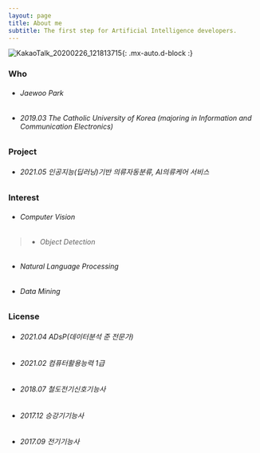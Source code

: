 ```yaml
---
layout: page
title: About me
subtitle: The first step for Artificial Intelligence developers.
---
```

![KakaoTalk_20200226_121813715](https://user-images.githubusercontent.com/68190553/126738295-5e5ab7cd-978c-4c63-b45c-193876287e3c.jpg){: .mx-auto.d-block :}

### Who
 - ###### Jaewoo Park
 - ###### 2019.03 The Catholic University of Korea (majoring in Information and Communication Electronics)

### Project 
 - ###### 2021.05 인공지능(딥러닝)기반 의류자동분류, AI의류케어 서비스

### Interest 
 - ###### Computer Vision 
 > * ###### Object Detection
 - ###### Natural Language Processing 
 - ###### Data Mining 

### License 
 - ###### 2021.04 ADsP(데이터분석 준 전문가)
 - ###### 2021.02 컴퓨터활용능력 1급
 - ###### 2018.07 철도전기신호기능사
 - ###### 2017.12 승강기기능사
 - ###### 2017.09 전기기능사
